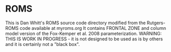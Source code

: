 # ROMS
This is Dan Whitt's ROMS source code directory modified from the Rutgers-ROMS code available at myroms.org 
It contains FRONTAL ZONE and column model version of the Fox-Kemper et al. 2008 parameterization. 
WARNING: THIS IS WORK IN PROGRESS - it is not designed to be used as is by others and it is certainly not a "black box". 
